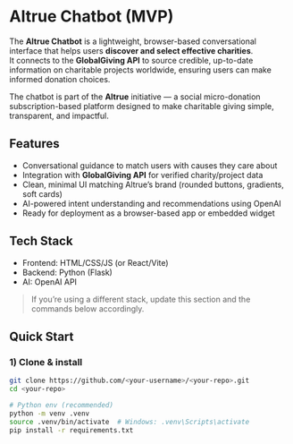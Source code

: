 # Altrue Chatbot (MVP)


The **Altrue Chatbot** is a lightweight, browser-based conversational interface that helps users **discover and select effective charities**.  
It connects to the **GlobalGiving API** to source credible, up-to-date information on charitable projects worldwide, ensuring users can make informed donation choices.

The chatbot is part of the **Altrue** initiative — a social micro-donation subscription-based platform designed to make charitable giving simple, transparent, and impactful.

## Features
- Conversational guidance to match users with causes they care about
- Integration with **GlobalGiving API** for verified charity/project data
- Clean, minimal UI matching Altrue’s brand (rounded buttons, gradients, soft cards)
- AI-powered intent understanding and recommendations using OpenAI
- Ready for deployment as a browser-based app or embedded widget

## Tech Stack
- Frontend: HTML/CSS/JS (or React/Vite)  
- Backend: Python (Flask)  
- AI: OpenAI API

> If you’re using a different stack, update this section and the commands below accordingly.

## Quick Start

### 1) Clone & install
```bash
git clone https://github.com/<your-username>/<your-repo>.git
cd <your-repo>

# Python env (recommended)
python -m venv .venv
source .venv/bin/activate  # Windows: .venv\Scripts\activate
pip install -r requirements.txt